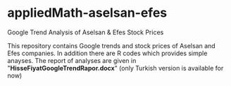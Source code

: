 # appliedMath-aselsan-efes
Google Trend Analysis of Aselsan &amp; Efes Stock Prices

This repository contains Google trends and stock prices of Aselsan and Efes companies. In addition there are R codes which provides simple anayses. The report of analyses are given in "**HisseFiyatGoogleTrendRapor.docx**" (only Turkish version is available for now) 
